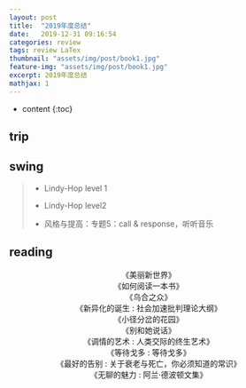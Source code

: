 ```yaml
---
layout: post
title:  "2019年度总结"
date:   2019-12-31 09:16:54
categories: review
tags: review LaTex
thumbnail: "assets/img/post/book1.jpg"
feature-img: "assets/img/post/book1.jpg"
excerpt: 2019年度总结
mathjax: 1
---
```


* content
{:toc}
## trip



## swing

> - Lindy-Hop level 1
>
> - Lindy-Hop level2
>
> - 风格与提高：专题5：call & response，听听音乐



## reading

<center>《美丽新世界》</center>
<center>《如何阅读一本书》</center>
<center>《乌合之众》</center>
<center>《新异化的诞生 : 社会加速批判理论大纲》</center>
<center>《小径分岔的花园》</center>
<center>《别和她说话》</center>
<center>《调情的艺术 : 人类交际的终生艺术》</center>
<center>《等待戈多 : 等待戈多》</center>

<center>《最好的告别 : 关于衰老与死亡，你必须知道的常识》</center>
<center>《无聊的魅力 : 阿兰·德波顿文集》</center>







